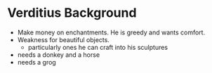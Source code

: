 # Verditius Background

+ Make money on enchantments.  He is greedy and wants comfort.
+ Weakness for beautiful objects.
    + particularly ones he can craft into his sculptures
+ needs a donkey and a horse
+ needs a grog

